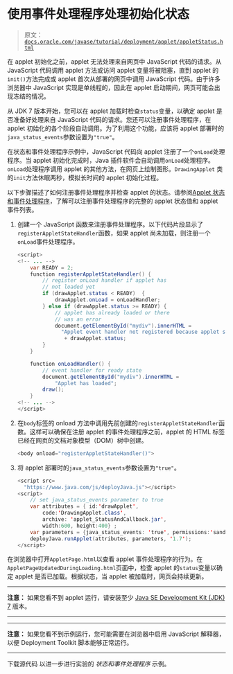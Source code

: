 # 使用事件处理程序处理初始化状态

> 原文：[`docs.oracle.com/javase/tutorial/deployment/applet/appletStatus.html`](https://docs.oracle.com/javase/tutorial/deployment/applet/appletStatus.html)

在 applet 初始化之前，applet 无法处理来自网页中 JavaScript 代码的请求。从 JavaScript 代码调用 applet 方法或访问 applet 变量将被阻塞，直到 applet 的`init()`方法完成或 applet 首次从部署的网页中调用 JavaScript 代码。由于许多浏览器中 JavaScript 实现是单线程的，因此在 applet 启动期间，网页可能会出现冻结的情况。

从 JDK 7 版本开始，您可以在 applet 加载时检查`status`变量，以确定 applet 是否准备好处理来自 JavaScript 代码的请求。您还可以注册事件处理程序，在 applet 初始化的各个阶段自动调用。为了利用这个功能，应该将 applet 部署时的`java_status_events`参数设置为`"true"`。

在状态和事件处理程序示例中，JavaScript 代码向 applet 注册了一个`onLoad`处理程序。当 applet 初始化完成时，Java 插件软件会自动调用`onLoad`处理程序。`onLoad`处理程序调用 applet 的其他方法，在网页上绘制图形。``DrawingApplet`` 类的`init`方法休眠两秒，模拟长时间的 applet 初始化过程。

以下步骤描述了如何注册事件处理程序并检查 applet 的状态。请参阅[Applet 状态和事件处理程序](https://docs.oracle.com/javase/8/docs/technotes/guides/deploy/applet_dev_guide.html#JSDPG719)，了解可以注册事件处理程序的完整的 applet 状态值和 applet 事件列表。

1.  创建一个 JavaScript 函数来注册事件处理程序。以下代码片段显示了`registerAppletStateHandler`函数，如果 applet 尚未加载，则注册一个`onLoad`事件处理程序。

    ```java
    <script>
    <!-- ... -->
        var READY = 2;
        function registerAppletStateHandler() {
            // register onLoad handler if applet has
            // not loaded yet
            if (drawApplet.status < READY)  {                 
                drawApplet.onLoad = onLoadHandler;
            } else if (drawApplet.status >= READY) {
                // applet has already loaded or there
                // was an error
                document.getElementById("mydiv").innerHTML = 
                  "Applet event handler not registered because applet status is: "
                   + drawApplet.status;    
            }
        }

        function onLoadHandler() {
            // event handler for ready state
            document.getElementById("mydiv").innerHTML =
                "Applet has loaded";
            draw();
        }
    <!-- ... -->
    </script>        

    ```

1.  在`body`标签的 onload 方法中调用先前创建的`registerAppletStateHandler`函数。这样可以确保在注册 applet 的事件处理程序之前，applet 的 HTML 标签已经在网页的文档对象模型（DOM）树中创建。

    ```java
    <body onload="registerAppletStateHandler()">

    ```

1.  将 applet 部署时的`java_status_events`参数设置为`"true"`。

    ```java
    <script src=
      "https://www.java.com/js/deployJava.js"></script>
    <script>
        // set java_status_events parameter to true 
        var attributes = { id:'drawApplet',
            code:'DrawingApplet.class',
            archive: 'applet_StatusAndCallback.jar',
            width:600, height:400} ;
        var parameters = {java_status_events: 'true', permissions:'sandbox' } ;
        deployJava.runApplet(attributes, parameters, '1.7');
    </script>

    ```

在浏览器中打开``AppletPage.html``以查看 applet 事件处理程序的行为。在``AppletPageUpdatedDuringLoading.html``页面中，检查 applet 的`status`变量以确定 applet 是否已加载。根据状态，当 applet 被加载时，网页会持续更新。

* * *

**注意：** 如果您看不到 applet 运行，请安装至少 [Java SE Development Kit (JDK) 7](http://www.oracle.com/technetwork/java/javase/downloads/index.html) 版本。

* * *

* * *

**注意：** 如果您看不到示例运行，您可能需要在浏览器中启用 JavaScript 解释器，以便 Deployment Toolkit 脚本能够正常运行。

* * *

下载源代码 以进一步进行实验的 *状态和事件处理程序* 示例。
